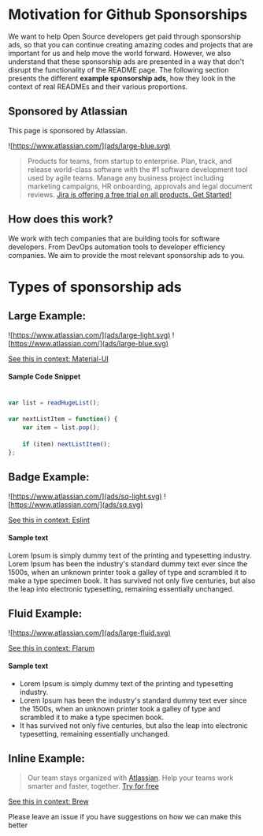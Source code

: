 # Motivation for Github Sponsorships

We want to help Open Source developers get paid through sponsorship ads, so that you can continue creating amazing codes and projects that are important for us and help move the world forward. However, we also understand that these sponsorship ads are presented in a way that don't disrupt the functionality of the README page. The following section presents the different **example sponsorship ads**, how they look in the context of real READMEs and their various proportions.

## Sponsored by Atlassian

This page is sponsored by Atlassian.

![https://www.atlassian.com/](ads/large-blue.svg)
> Products for teams, from startup to enterprise. Plan, track, and release world-class software with the #1 software development tool used by agile teams. Manage any business project including marketing campaigns, HR onboarding, approvals and legal document reviews. [Jira is offering a free trial on all products. Get Started!](https://www.atlassian.com/software/jira/try)

## How does this work?

We work with tech companies that are building tools for software developers. From DevOps automation tools to developer efficiency companies. We aim to provide the most relevant sponsorship ads to you. 

# Types of sponsorship ads


## Large Example:
![https://www.atlassian.com/](ads/large-light.svg)
![https://www.atlassian.com/](ads/large-blue.svg)

[See this in context: Material-UI](examples/MaterialUI.md) 

#### Sample Code Snippet
```js

var list = readHugeList();

var nextListItem = function() {
    var item = list.pop();

    if (item) nextListItem();
};


```

## Badge Example:
![https://www.atlassian.com/](ads/sq-light.svg)
![https://www.atlassian.com/](ads/sq.svg)

[See this in context: Eslint](https://github.com/corcusinc/github-ads/blob/master/examples/eslint.md#silver-sponsors) 

#### Sample text
Lorem Ipsum is simply dummy text of the printing and typesetting industry. Lorem Ipsum has been the industry's standard dummy text ever since the 1500s, when an unknown printer took a galley of type and scrambled it to make a type specimen book. It has survived not only five centuries, but also the leap into electronic typesetting, remaining essentially unchanged.

## Fluid Example:
![https://www.atlassian.com/](ads/large-fluid.svg)

[See this in context: Flarum](examples/flarum.md) 

#### Sample text
- Lorem Ipsum is simply dummy text of the printing and typesetting industry. 
- Lorem Ipsum has been the industry's standard dummy text ever since the 1500s, when an unknown printer took a galley of type and scrambled it to make a type specimen book. 
- It has survived not only five centuries, but also the leap into electronic typesetting, remaining essentially unchanged.

## Inline Example:
> Our team stays organized with [Atlassian](https://www.atlassian.com/try). Help your teams work smarter and faster, together. [Try for free](https://www.atlassian.com/try)

[See this in context: Brew](examples/brew.md) 


Please leave an issue if you have suggestions on how we can make this better

